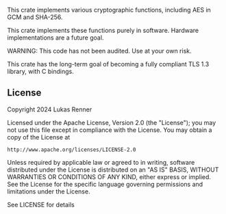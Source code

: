 This crate implements various cryptographic functions,
including AES in GCM and SHA-256.

This crate implements these functions purely in software.
Hardware implementations are a future goal.

WARNING: This code has not been audited. Use at your own risk.

This crate has the long-term goal of 
becoming a fully compliant TLS 1.3 library, with C bindings.
## License
Copyright 2024 Lukas Renner

Licensed under the Apache License, Version 2.0 (the "License");
you may not use this file except in compliance with the License.
You may obtain a copy of the License at

    http://www.apache.org/licenses/LICENSE-2.0

Unless required by applicable law or agreed to in writing, software
distributed under the License is distributed on an "AS IS" BASIS,
WITHOUT WARRANTIES OR CONDITIONS OF ANY KIND, either express or implied.
See the License for the specific language governing permissions and
limitations under the License.

See LICENSE for details
